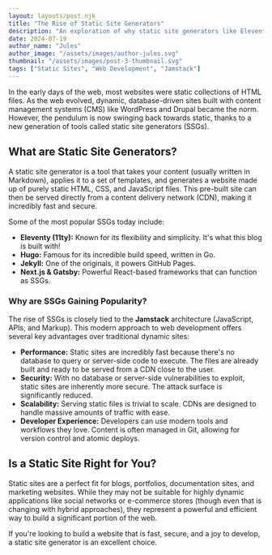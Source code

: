```yaml
---
layout: layouts/post.njk
title: "The Rise of Static Site Generators"
description: "An exploration of why static site generators like Eleventy, Hugo, and Jekyll are becoming increasingly popular for building fast, secure, and modern websites."
date: 2024-07-19
author_name: "Jules"
author_image: "/assets/images/author-jules.svg"
thumbnail: "/assets/images/post-3-thumbnail.svg"
tags: ["Static Sites", "Web Development", "Jamstack"]
---
```


In the early days of the web, most websites were static collections of HTML files. As the web evolved, dynamic, database-driven sites built with content management systems (CMS) like WordPress and Drupal became the norm. However, the pendulum is now swinging back towards static, thanks to a new generation of tools called static site generators (SSGs).

## What are Static Site Generators?

A static site generator is a tool that takes your content (usually written in Markdown), applies it to a set of templates, and generates a website made up of purely static HTML, CSS, and JavaScript files. This pre-built site can then be served directly from a content delivery network (CDN), making it incredibly fast and secure.

Some of the most popular SSGs today include:
*   **Eleventy (11ty):** Known for its flexibility and simplicity. It's what this blog is built with!
*   **Hugo:** Famous for its incredible build speed, written in Go.
*   **Jekyll:** One of the originals, it powers GitHub Pages.
*   **Next.js & Gatsby:** Powerful React-based frameworks that can function as SSGs.

### Why are SSGs Gaining Popularity?

The rise of SSGs is closely tied to the **Jamstack** architecture (JavaScript, APIs, and Markup). This modern approach to web development offers several key advantages over traditional dynamic sites:

*   **Performance:** Static sites are incredibly fast because there's no database to query or server-side code to execute. The files are already built and ready to be served from a CDN close to the user.
*   **Security:** With no database or server-side vulnerabilities to exploit, static sites are inherently more secure. The attack surface is significantly reduced.
*   **Scalability:** Serving static files is trivial to scale. CDNs are designed to handle massive amounts of traffic with ease.
*   **Developer Experience:** Developers can use modern tools and workflows they love. Content is often managed in Git, allowing for version control and atomic deploys.

## Is a Static Site Right for You?

Static sites are a perfect fit for blogs, portfolios, documentation sites, and marketing websites. While they may not be suitable for highly dynamic applications like social networks or e-commerce stores (though even that is changing with hybrid approaches), they represent a powerful and efficient way to build a significant portion of the web.

If you're looking to build a website that is fast, secure, and a joy to develop, a static site generator is an excellent choice.
